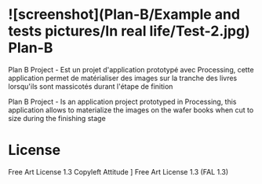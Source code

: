 ![screenshot](Plan-B/Example and tests pictures/In real life/Test-2.jpg)
Plan-B
======

Plan B Project - Est un projet d'application prototypé avec Processing, cette application permet de matérialiser des images sur la tranche des livres lorsqu'ils sont massicotés durant l'étape de finition

Plan B Project - Is an application project prototyped in Processing, this application allows to materialize the images on the wafer books when cut to size during the finishing stage



License
======

Free Art License 1.3
Copyleft Attitude ]
Free Art License 1.3 (FAL 1.3)

